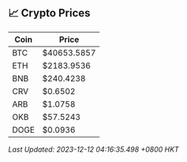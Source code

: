 ## 📈 Crypto Prices

| Coin | Price |
| ---- | ----- |
| BTC | $40653.5857 |
| ETH | $2183.9536 |
| BNB | $240.4238 |
| CRV | $0.6502 |
| ARB | $1.0758 |
| OKB | $57.5243 |
| DOGE | $0.0936 |

_Last Updated: 2023-12-12 04:16:35.498 +0800 HKT_